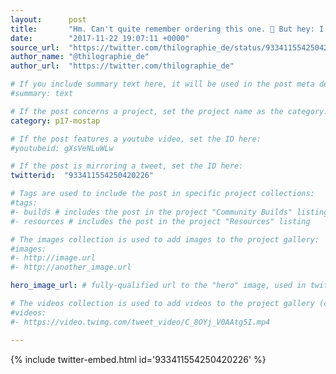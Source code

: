 ```yaml
---
layout:      post
title:       "Hm. Can't quite remember ordering this one. 🤔 But hey: I finally get to find out what this thing does. 😄…"
date:        "2017-11-22 19:07:11 +0000"
source_url:  "https://twitter.com/thilographie_de/status/933411554250420226"
author_name: "@thilographie_de"
author_url:  "https://twitter.com/thilographie_de"

# If you include summary text here, it will be used in the post meta description instead of an excerpt from the post body
#summary: text

# If the post concerns a project, set the project name as the category:
category: p17-mostap

# If the post features a youtube video, set the ID here:
#youtubeid: gXsVeNLuWLw

# If the post is mirroring a tweet, set the ID here:
twitterid:  "933411554250420226"

# Tags are used to include the post in specific project collections:
#tags:
#- builds # includes the post in the project "Community Builds" listing
#- resources # includes the post in the project "Resources" listing

# The images collection is used to add images to the project gallery:
#images:
#- http://image.url
#- http://another_image.url

hero_image_url: # fully-qualified url to the "hero" image, used in twitter cards for example

# The videos collection is used to add videos to the project gallery (currently only mp4):
#videos:
#- https://video.twimg.com/tweet_video/C_8OYj_V0AAtg5I.mp4

---
```


{% include twitter-embed.html id='933411554250420226' %}


